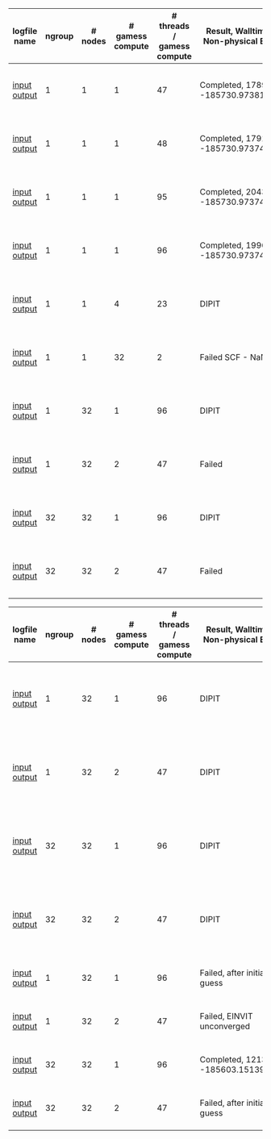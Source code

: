 |  logfile name                                                              |  ngroup  |  # nodes  |  # gamess compute  |  # threads / gamess compute  | Result, Walltime (s), Non-physical Energy | Comment |
| -------------------------------------------------------------------------- | -------- | --------- | ------------------ | ---------------------------- | ----------------------------------------- | ------- |
| [input](https://github.com/gms-bbg/fragmentation-inputs/blob/master/2020-issue-32-frag/sarom-skylake/msn_32frag_efmo_rimp2.buu.ngroup.01.inp)<br>[output](https://github.com/gms-bbg/fragmentation-inputs/blob/master/2020-issue-32-frag/sarom-skylake/msn_32frag_efmo_rimp2.buu.ngroup.01.01_01_47.dlns_unset.log.auto_platform) |  1 |  1 |   1 |  47 | Completed, 17892.1, -185730.9738122932 | Buu's modified EFMO/RIMP2 32-fragment MSN input |
| [input](https://github.com/gms-bbg/fragmentation-inputs/blob/master/2020-issue-32-frag/sarom-skylake/msn_32frag_efmo_rimp2.buu.ngroup.01.inp)<br>[output](https://github.com/gms-bbg/fragmentation-inputs/blob/master/2020-issue-32-frag/sarom-skylake/msn_32frag_efmo_rimp2.buu.ngroup.01.01_01_48.dlns_unset.log.auto_platform) |  1 |  1 |   1 |  48 | Completed, 17917.0, -185730.9737428023 | Buu's modified EFMO/RIMP2 32-fragment MSN input |
| [input](https://github.com/gms-bbg/fragmentation-inputs/blob/master/2020-issue-32-frag/sarom-skylake/msn_32frag_efmo_rimp2.buu.ngroup.01.inp)<br>[output](https://github.com/gms-bbg/fragmentation-inputs/blob/master/2020-issue-32-frag/sarom-skylake/msn_32frag_efmo_rimp2.buu.ngroup.01.01_01_95.dlns_unset.log.auto_platform) |  1 |  1 |   1 |  95 | Completed, 20434.7, -185730.9737419710 | Buu's modified EFMO/RIMP2 32-fragment MSN input |
| [input](https://github.com/gms-bbg/fragmentation-inputs/blob/master/2020-issue-32-frag/sarom-skylake/msn_32frag_efmo_rimp2.buu.ngroup.01.inp)<br>[output](https://github.com/gms-bbg/fragmentation-inputs/blob/master/2020-issue-32-frag/sarom-skylake/msn_32frag_efmo_rimp2.buu.ngroup.01.01_01_96.dlns_unset.log.auto_platform) |  1 |  1 |   1 |  96 | Completed, 19962.3, -185730.9737428218 | Buu's modified EFMO/RIMP2 32-fragment MSN input |
| [input](https://github.com/gms-bbg/fragmentation-inputs/blob/master/2020-issue-32-frag/sarom-skylake/msn_32frag_efmo_rimp2.buu.ngroup.01.inp)<br>[output](https://github.com/gms-bbg/fragmentation-inputs/blob/master/2020-issue-32-frag/sarom-skylake/msn_32frag_efmo_rimp2.buu.ngroup.01.01_04_23.dlns_unset.log.auto_platform) |  1 |  1 |   4 |  23 | DIPIT | Buu's modified EFMO/RIMP2 32-fragment MSN input |
| [input](https://github.com/gms-bbg/fragmentation-inputs/blob/master/2020-issue-32-frag/sarom-skylake/msn_32frag_efmo_rimp2.buu.ngroup.01.inp)<br>[output](https://github.com/gms-bbg/fragmentation-inputs/blob/master/2020-issue-32-frag/sarom-skylake/msn_32frag_efmo_rimp2.buu.ngroup.01.01_32_02.dlns_unset.log.auto_platform) |  1 |  1 |  32 |   2 | Failed SCF - NaN| Buu's modified EFMO/RIMP2 32-fragment MSN input |
| [input](https://github.com/gms-bbg/fragmentation-inputs/blob/master/2020-issue-32-frag/sarom-skylake/msn_32frag_efmo_rimp2.buu.ngroup.01.inp)<br>[output](https://github.com/gms-bbg/fragmentation-inputs/blob/master/2020-issue-32-frag/sarom-skylake/msn_32frag_efmo_rimp2.buu.ngroup.01.32_01_96.dlns_unset.log.auto_platform) |  1 | 32 |   1 |  96 | DIPIT | Buu's modified EFMO/RIMP2 32-fragment MSN input |
| [input](https://github.com/gms-bbg/fragmentation-inputs/blob/master/2020-issue-32-frag/sarom-skylake/msn_32frag_efmo_rimp2.buu.ngroup.01.inp)<br>[output](https://github.com/gms-bbg/fragmentation-inputs/blob/master/2020-issue-32-frag/sarom-skylake/msn_32frag_efmo_rimp2.buu.ngroup.01.64_02_47.dlns_unset.log.auto_platform) |  1 | 32 |   2 |  47 | Failed | Buu's modified EFMO/RIMP2 32-fragment MSN input |
| [input](https://github.com/gms-bbg/fragmentation-inputs/blob/master/2020-issue-32-frag/sarom-skylake/msn_32frag_efmo_rimp2.buu.ngroup.32.inp)<br>[output](https://github.com/gms-bbg/fragmentation-inputs/blob/master/2020-issue-32-frag/sarom-skylake/msn_32frag_efmo_rimp2.buu.ngroup.32.32_01_96.dlns_unset.log.auto_platform) | 32 | 32 |   1 |  96 | DIPIT | Buu's modified EFMO/RIMP2 32-fragment MSN input |
| [input](https://github.com/gms-bbg/fragmentation-inputs/blob/master/2020-issue-32-frag/sarom-skylake/msn_32frag_efmo_rimp2.buu.ngroup.32.inp)<br>[output](https://github.com/gms-bbg/fragmentation-inputs/blob/master/2020-issue-32-frag/sarom-skylake/msn_32frag_efmo_rimp2.buu.ngroup.32.64_02_47.dlns_unset.log.auto_platform) | 32 | 32 |   2 |  47 | Failed | Buu's modified EFMO/RIMP2 32-fragment MSN input |


|  logfile name                                                              |  ngroup  |  # nodes  |  # gamess compute  |  # threads / gamess compute  | Result, Walltime (s), Non-physical Energy | Comment |
| -------------------------------------------------------------------------- | -------- | --------- | ------------------ | ---------------------------- | ----------------------------------------- | ------- |
| [input](https://github.com/gms-bbg/fragmentation-inputs/blob/master/2020-issue-32-frag/sarom-skylake/msn_32frag_efmo_rhf.buu.ngroup.01.32_01_96.dlns_unset.log.auto_platform)<br>[output](https://github.com/gms-bbg/fragmentation-inputs/blob/master/2020-issue-32-frag/sarom-skylake/msn_32frag_efmo_rhf.buu.ngroup.01.inp) |  1 | 32 |   1 |  96 | DIPIT | Buu's modified EFMO/RIMP2 32-fragment MSN input converted to EFMO/RHF |
| [input](https://github.com/gms-bbg/fragmentation-inputs/blob/master/2020-issue-32-frag/sarom-skylake/msn_32frag_efmo_rhf.buu.ngroup.01.64_02_47.dlns_unset.log.auto_platform)<br>[output](https://github.com/gms-bbg/fragmentation-inputs/blob/master/2020-issue-32-frag/sarom-skylake/msn_32frag_efmo_rhf.buu.ngroup.01.inp) |  1 | 32 |   2 |  47 | DIPIT | Buu's modified EFMO/RIMP2 32-fragment MSN input converted to EFMO/RHF |
| [input](https://github.com/gms-bbg/fragmentation-inputs/blob/master/2020-issue-32-frag/sarom-skylake/msn_32frag_efmo_rhf.buu.ngroup.32.32_01_96.dlns_unset.log.auto_platform)<br>[output](https://github.com/gms-bbg/fragmentation-inputs/blob/master/2020-issue-32-frag/sarom-skylake/msn_32frag_efmo_rhf.buu.ngroup.32.inp) | 32 | 32 |   1 |  96 | DIPIT | Buu's modified EFMO/RIMP2 32-fragment MSN input converted to EFMO/RHF |
| [input](https://github.com/gms-bbg/fragmentation-inputs/blob/master/2020-issue-32-frag/sarom-skylake/msn_32frag_efmo_rhf.buu.ngroup.32.64_02_47.dlns_unset.log.auto_platform)<br>[output](https://github.com/gms-bbg/fragmentation-inputs/blob/master/2020-issue-32-frag/sarom-skylake/msn_32frag_efmo_rhf.buu.ngroup.32.inp) | 32 | 32 |   2 |  47 | DIPIT | Buu's modified EFMO/RIMP2 32-fragment MSN input converted to EFMO/RHF |
| [input](https://github.com/gms-bbg/fragmentation-inputs/blob/master/2020-issue-32-frag/sarom-skylake/msn_32frag_efmo_rhf.ngroup.01.32_01_96.dlns_unset.log.auto_platform)<br>[output](https://github.com/gms-bbg/fragmentation-inputs/blob/master/2020-issue-32-frag/sarom-skylake/msn_32frag_efmo_rhf.ngroup.01.inp) |  1 | 32 |   1 |  96 | Failed, after initial guess | Original EFMO/RIMP2 32-fragment MSN input |
| [input](https://github.com/gms-bbg/fragmentation-inputs/blob/master/2020-issue-32-frag/sarom-skylake/msn_32frag_efmo_rhf.ngroup.01.64_02_47.dlns_unset.log.auto_platform)<br>[output](https://github.com/gms-bbg/fragmentation-inputs/blob/master/2020-issue-32-frag/sarom-skylake/msn_32frag_efmo_rhf.ngroup.01.inp) |  1 | 32 |   2 |  47 | Failed, EINVIT unconverged | Original EFMO/RIMP2 32-fragment MSN input |
| [input](https://github.com/gms-bbg/fragmentation-inputs/blob/master/2020-issue-32-frag/sarom-skylake/msn_32frag_efmo_rhf.ngroup.32.32_01_96.dlns_unset.log.auto_platform)<br>[output](https://github.com/gms-bbg/fragmentation-inputs/blob/master/2020-issue-32-frag/sarom-skylake/msn_32frag_efmo_rhf.ngroup.32.inp) | 32 | 32 |   1 |  96 | Completed, 12131.3, -185603.1513947533 | Original EFMO/RIMP2 32-fragment MSN input |
| [input](https://github.com/gms-bbg/fragmentation-inputs/blob/master/2020-issue-32-frag/sarom-skylake/msn_32frag_efmo_rhf.ngroup.32.64_02_47.dlns_unset.log.auto_platform)<br>[output](https://github.com/gms-bbg/fragmentation-inputs/blob/master/2020-issue-32-frag/sarom-skylake/msn_32frag_efmo_rhf.ngroup.32.inp) | 32 | 32 |   2 |  47 | Failed, after initial guess | Original EFMO/RIMP2 32-fragment MSN input |
